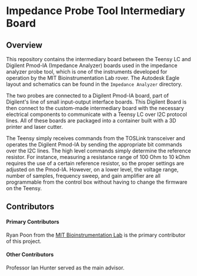 # Impedance Probe Tool Intermediary Board

## Overview

This repository contains the intermediary board between the Teensy LC and Digilent Pmod-IA (Impedance Analyzer) boards used in the impedance analyzer probe tool, which is one of the instruments developed for operation by the MIT Bioinstrumentation Lab rover. The Autodesk Eagle layout and schematics can be found in the `Impedance Analyzer` directory. 

The two probes are connected to a Digilent Pmod-IA board, part of Digilent's line of small input-output interface boards. This Digilent Board is then connect to the custom-made intermediary board with the necessary electrical components to communicate with a Teensy LC over I2C protocol lines. All of these boards are packaged into a container built with a 3D printer and laser cutter.

The Teensy simply receives commands from the TOSLink transceiver and operates the Digilent Pmod-IA by sending the appropriate bit commands over the I2C lines. The high level commands simply determine the reference resistor. For instance, measuring a resistance range of 100 Ohm to 10 kOhm requires the use of a certain reference resistor, so the proper settings are adjusted on the Pmod-IA. However, on a lower level, the voltage range, number of samples, frequency sweep, and gain amplifier are all programmable from the control box without having to change the firmware on the Teensy.

## Contributors

#### Primary Contributors
Ryan Poon from the [MIT Bioinstrumentation Lab](https://bioinstrumentation.mit.edu/) is the primary contributor of this project.

#### Other Contributors
Professor Ian Hunter served as the main advisor.